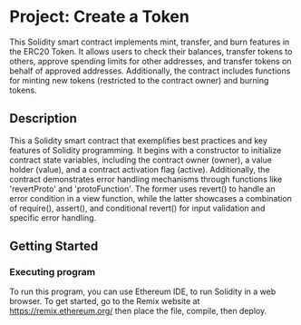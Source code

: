 # Project: Create a Token

This Solidity smart contract implements mint, transfer, and burn features in the ERC20 Token. It allows users to check their balances, transfer tokens to others, approve spending limits for other addresses, and transfer tokens on behalf of approved addresses. Additionally, the contract includes functions for minting new tokens (restricted to the contract owner) and burning tokens.

## Description

This a Solidity smart contract that exemplifies best practices and key features of Solidity programming. It begins with a constructor to initialize contract state variables, including the contract owner (owner), a value holder (value), and a contract activation flag (active). Additionally, the contract demonstrates error handling mechanisms through functions like 'revertProto' and 'protoFunction'. The former uses revert() to handle an error condition in a view function, while the latter showcases a combination of require(), assert(), and conditional revert() for input validation and specific error handling.

## Getting Started

### Executing program
To run this program, you can use Ethereum IDE, to run Solidity in a web browser. To get started, go to the Remix website at https://remix.ethereum.org/ then place the file, compile, then deploy.

